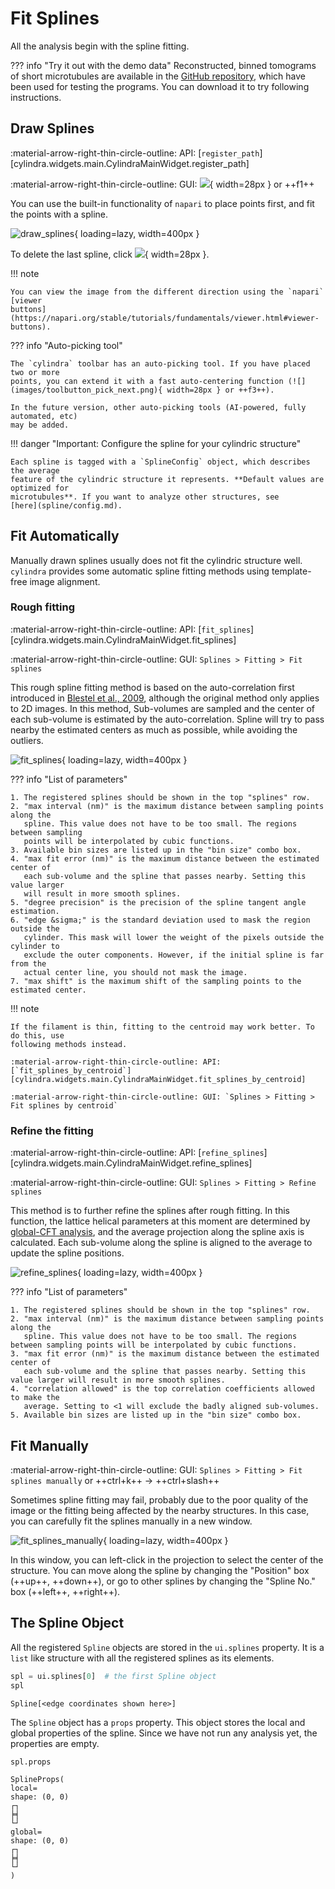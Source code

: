 # Fit Splines

All the analysis begin with the spline fitting.

??? info "Try it out with the demo data"
    Reconstructed, binned tomograms of short microtubules are available in the
    [GitHub repository](https://github.com/hanjinliu/cylindra/blob/main/tests/13pf_MT.tif), which have been used for testing the programs. You can download it to try
    following instructions.

## Draw Splines

:material-arrow-right-thin-circle-outline: API: [`register_path`][cylindra.widgets.main.CylindraMainWidget.register_path]

:material-arrow-right-thin-circle-outline: GUI: ![](images/toolbutton_register_path.png){ width=28px } or ++f1++

You can use the built-in functionality of `napari` to place points first, and fit
the points with a spline.

![draw_splines](images/draw_splines.gif){ loading=lazy, width=400px }

To delete the last spline, click ![](images/toolbutton_clear_current.png){ width=28px }.

!!! note

    You can view the image from the different direction using the `napari` [viewer
    buttons](https://napari.org/stable/tutorials/fundamentals/viewer.html#viewer-buttons).

??? info "Auto-picking tool"

    The `cylindra` toolbar has an auto-picking tool. If you have placed two or more
    points, you can extend it with a fast auto-centering function (![](images/toolbutton_pick_next.png){ width=28px } or ++f3++).

    In the future version, other auto-picking tools (AI-powered, fully automated, etc)
    may be added.

!!! danger "Important: Configure the spline for your cylindric structure"

    Each spline is tagged with a `SplineConfig` object, which describes the average
    feature of the cylindric structure it represents. **Default values are optimized for
    microtubules**. If you want to analyze other structures, see
    [here](spline/config.md).

## Fit Automatically

Manually drawn splines usually does not fit the cylindric structure well. `cylindra`
provides some automatic spline fitting methods using template-free image alignment.

### Rough fitting

:material-arrow-right-thin-circle-outline: API: [`fit_splines`][cylindra.widgets.main.CylindraMainWidget.fit_splines]

:material-arrow-right-thin-circle-outline: GUI: `Splines > Fitting > Fit splines`

This rough spline fitting method is based on the auto-correlation first introduced in
[Blestel et al., 2009](https://ieeexplore.ieee.org/abstract/document/5193043), although
the original method only applies to 2D images. In this method, Sub-volumes are sampled
and the center of each sub-volume is estimated by the auto-correlation. Spline will try
to pass nearby the estimated centers as much as possible, while avoiding the outliers.

![fit_splines](images/fit_splines.png){ loading=lazy, width=400px }

??? info "List of parameters"

    1. The registered splines should be shown in the top "splines" row.
    2. "max interval (nm)" is the maximum distance between sampling points along the
       spline. This value does not have to be too small. The regions between sampling
       points will be interpolated by cubic functions.
    3. Available bin sizes are listed up in the "bin size" combo box.
    4. "max fit error (nm)" is the maximum distance between the estimated center of
       each sub-volume and the spline that passes nearby. Setting this value larger
       will result in more smooth splines.
    5. "degree precision" is the precision of the spline tangent angle estimation.
    6. "edge &sigma;" is the standard deviation used to mask the region outside the
       cylinder. This mask will lower the weight of the pixels outside the cylinder to
       exclude the outer components. However, if the initial spline is far from the
       actual center line, you should not mask the image.
    7. "max shift" is the maximum shift of the sampling points to the estimated center.

!!! note

    If the filament is thin, fitting to the centroid may work better. To do this, use
    following methods instead.

    :material-arrow-right-thin-circle-outline: API: [`fit_splines_by_centroid`][cylindra.widgets.main.CylindraMainWidget.fit_splines_by_centroid]

    :material-arrow-right-thin-circle-outline: GUI: `Splines > Fitting > Fit splines by centroid`

### Refine the fitting

:material-arrow-right-thin-circle-outline: API: [`refine_splines`][cylindra.widgets.main.CylindraMainWidget.refine_splines]

:material-arrow-right-thin-circle-outline: GUI: `Splines > Fitting > Refine splines`

This method is to further refine the splines after rough fitting. In this function, the
lattice helical parameters at this moment are determined by
[global-CFT analysis](lattice_params.md), and the average projection along the
spline axis is calculated. Each sub-volume along the spline is aligned to the average
to update the spline positions.

![refine_splines](images/refine_splines.png){ loading=lazy, width=400px }

??? info "List of parameters"

    1. The registered splines should be shown in the top "splines" row.
    2. "max interval (nm)" is the maximum distance between sampling points along the
       spline. This value does not have to be too small. The regions between sampling points will be interpolated by cubic functions.
    3. "max fit error (nm)" is the maximum distance between the estimated center of
       each sub-volume and the spline that passes nearby. Setting this value larger will result in more smooth splines.
    4. "correlation allowed" is the top correlation coefficients allowed to make the
       average. Setting to <1 will exclude the badly aligned sub-volumes.
    5. Available bin sizes are listed up in the "bin size" combo box.

## Fit Manually

:material-arrow-right-thin-circle-outline: GUI: `Splines > Fitting > Fit splines manually` or ++ctrl+k++ &rarr; ++ctrl+slash++

Sometimes spline fitting may fail, probably due to the poor quality of the image or the
fitting being affected by the nearby structures. In this case, you can carefully fit the
splines manually in a new window.

![fit_splines_manually](images/fit_splines_manually.png){ loading=lazy, width=400px }

In this window, you can left-click in the projection to select the center of the
structure. You can move along the spline by changing the "Position" box (++up++,
++down++), or go to other splines by changing the "Spline No." box (++left++,
++right++).

## The Spline Object

All the registered `Spline` objects are stored in the `ui.splines` property. It is a `list` like structure with all the registered splines as its elements.

```python
spl = ui.splines[0]  # the first Spline object
spl
```

```title="Output:"
Spline[<edge coordinates shown here>]
```

The `Spline` object has a `props` property. This object stores the local and global properties of the spline. Since we have not run any analysis yet, the properties are empty.

```python
spl.props
```

``` title="Output:"
SplineProps(
local=
shape: (0, 0)
┌┐
╞╡
└┘
global=
shape: (0, 0)
┌┐
╞╡
└┘
)
```
